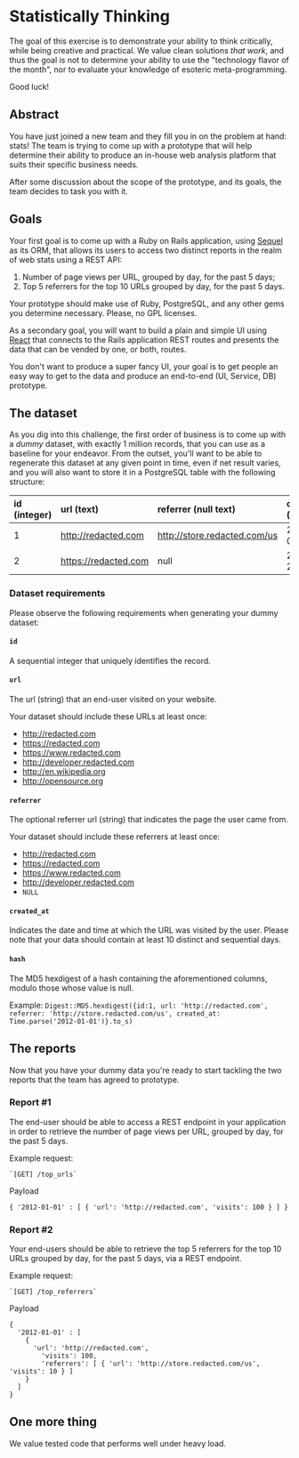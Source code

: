 # Statistically Thinking

The goal of this exercise is to demonstrate your ability to think critically,
while being creative and practical. We value clean solutions *that work*, and
thus the goal is not to determine your ability to use the "technology flavor of
the month", nor to evaluate your knowledge of esoteric meta-programming.

Good luck!

## Abstract

You have just joined a new team and they fill you in on the problem at hand:
stats! The team is trying to come up with a prototype that will help determine
their ability to produce an in-house web analysis platform that suits their
specific business needs.

After some discussion about the scope of the prototype, and its goals, the team
decides to task you with it.

## Goals

Your first goal is to come up with a Ruby on Rails application, using
[Sequel](http://sequel.rubyforge.org) as its ORM, that allows its users to
access two distinct reports in the realm of web stats using a REST API:

1. Number of page views per URL, grouped by day, for the past 5 days;
2. Top 5 referrers for the top 10 URLs grouped by day, for the past 5 days.

Your prototype should make use of Ruby, PostgreSQL, and any other gems you
determine necessary. Please, no GPL licenses.

As a secondary goal, you will want to build a plain and simple UI using
[React](https://facebook.github.io/react) that connects to the Rails application
REST routes and presents the data that can be vended by one, or both, routes.

You don't want to produce a super fancy UI, your goal is to get people an easy
way to get to the data and produce an end-to-end (UI, Service, DB) prototype.

## The dataset

As you dig into this challenge, the first order of business is to come up with a
*dummy* dataset, with exactly 1 million records, that you can use as a baseline
for your endeavor. From the outset, you'll want to be able to regenerate this
dataset at any given point in time, even if net result varies, and you will also
want to store it in a PostgreSQL table with the following structure:

| id (integer) | url (text)           | referrer (null text)         | created_at (datetime)     | hash (character(32))             |
| :----------- | :----------------    | :------------------------    | :------------------------ | :------------------------------- |
| 1            | http://redacted.com  | http://store.redacted.com/us | 2012-01-01T00:00:00+00:00 | abe81c0456367aff8132c24d04718878 |
| 2            | https://redacted.com | null                         | 2013-01-20T08:21:10+00:00 | f4a33acf2af3e2118038749588998512 |

### Dataset requirements

Please observe the following requirements when generating your dummy dataset:

#### `id`

A sequential integer that uniquely identifies the record.

#### `url`

The url (string) that an end-user visited on your website.

Your dataset should include these URLs at least once:

* http://redacted.com
* https://redacted.com
* https://www.redacted.com
* http://developer.redacted.com
* http://en.wikipedia.org
* http://opensource.org

#### `referrer`

The optional referrer url (string) that indicates the page the user came from.

Your dataset should include these referrers at least once:

* http://redacted.com
* https://redacted.com
* https://www.redacted.com
* http://developer.redacted.com
* `NULL`

#### `created_at`
Indicates the date and time at which the URL was visited by the user. Please
note that your data should contain at least 10 distinct and sequential days.

#### `hash`
The MD5 hexdigest of a hash containing the aforementioned columns, modulo
those whose value is null. 

Example:
`Digest::MD5.hexdigest({id:1, url: 'http://redacted.com', referrer: 'http://store.redacted.com/us', created_at: Time.parse('2012-01-01')}.to_s)`

## The reports
Now that you have your dummy data you're ready to start tackling the two
reports that the team has agreed to prototype.

### Report #1

The end-user should be able to access a REST endpoint in your application in
order to retrieve the number of page views per URL, grouped by day, for the past
5 days.

Example request:

	`[GET] /top_urls`

Payload

```
{ '2012-01-01' : [ { 'url': 'http://redacted.com', 'visits': 100 } ] }
```

### Report #2

Your end-users should be able to retrieve the top 5 referrers for the top 10
URLs grouped by day, for the past 5 days, via a REST endpoint.

Example request:

	`[GET] /top_referrers`

Payload

```
{
  '2012-01-01' : [
    {
      'url': 'http://redacted.com',
        'visits': 100,
        'referrers': [ { 'url': 'http://store.redacted.com/us', 'visits': 10 } ]
    }
  ]
}
```

## One more thing

We value tested code that performs well under heavy load.
